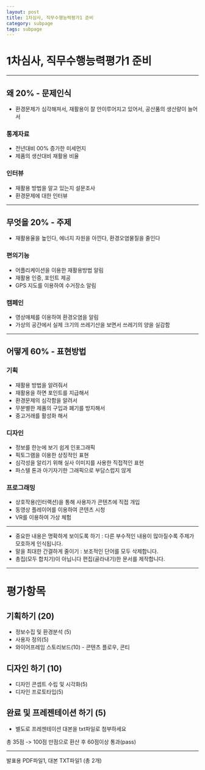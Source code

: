 ```yaml
---
layout: post
title: 1차심사, 직무수행능력평가1 준비
category: subpage
tags: subpage
---
```


# 1차심사, 직무수행능력평가1 준비

---

## 왜 20% - 문제인식
* 환경문제가 심각해져서, 재활용이 잘 안이루어지고 있어서, 공산품의 생산량이 늘어서

### 통계자료
* 전년대비 00% 증가한 미세먼지
* 제품의 생산대비 재활용 비율

### 인터뷰
* 재활용 방법을 알고 있는지 설문조사
* 환경문제에 대한 인터뷰

---

## 무엇을 20% - 주제
* 재활용율을 높인다, 에너지 자원을 아낀다, 환경오염물질을 줄인다

### 편의기능
* 어플리케이션을 이용한 재활용방법 알림
* 재활용 인증, 포인트 제공
* GPS 지도를 이용하여 수거장소 알림

### 캠페인
* 영상매체를 이용하여 환경오염을 알림
* 가상의 공간에서 실제 크기의 쓰레기산을 보면서 쓰레기의 양을 실감함

---

## 어떻게 60% - 표현방법
### 기획
* 재활용 방법을 알려줘서
* 재활용을 하면 포인트를 지급해서
* 환경문제의 심각함을 알려서
* 무분별한 제품의 구입과 폐기를 방지해서
* 중고거래를 활성화 해서

### 디자인
* 정보를 한눈에 보기 쉽게 인포그래픽
* 픽토그램을 이용한 상징적인 표현
* 심각성을 알리기 위해 실사 이미지를 사용한 직접적인 표현
* 파스텔 톤과 아기자기한 그래픽으로 부담스럽지 않게

### 프로그래밍
* 상호작용(인터랙션)을 통해 사용자가 콘텐츠에 직접 개입
* 동영상 플레이어를 이용하여 콘텐츠 시청
* VR를 이용하여 가상 체험

---

* 중요한 내용은 명확하게 보이도록 하기 : 다른 부수적인 내용이 많아질수록 주제가 모호하게 인식됩니다.
* 말을 최대한 간결하게 줄이기 : 보조적인 단어를 모두 삭제합니다.
* 총집(모두 합치기)이 아닙니다 편집(골라내기)한 문서를 제작합니다.

---

# 평가항목

## 기획하기 (20)
* 정보수집 및 환경분석 (5)
* 사용자 정의(5)
* 와이어프레임 스토리보드(10) - 콘텐츠 플로우, 콘티

## 디자인 하기 (10)
* 디자인 콘셉트 수립 및 시각화(5)
* 디자인 프로토타입(5)

## 완료 및 프레젠테이션 하기 (5)
- 별도로 프레젠테이션 대본을 txt파일로 첨부하세요

총 35점 -> 100점 만점으로 환산 후 60점이상 통과(pass)

---

발표용 PDF파일1, 대본 TXT파일1 (총 2개)